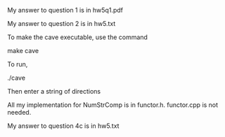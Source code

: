 My answer to question 1 is in hw5q1.pdf

My answer to question 2 is in hw5.txt

To make the cave executable, use the command

make cave

To run,

./cave

Then enter a string of directions

All my implementation for NumStrComp is in functor.h. functor.cpp is not needed.

My answer to question 4c is in hw5.txt
